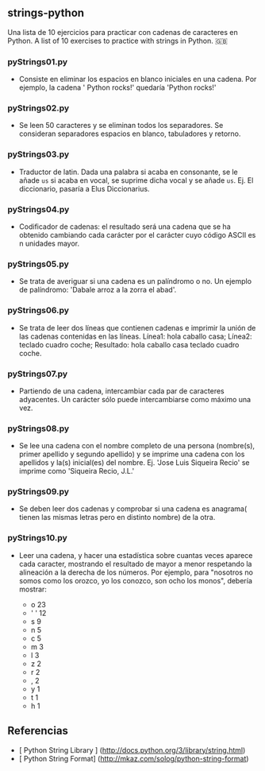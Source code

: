 strings-python
--------------

Una lista de 10 ejercicios para practicar con cadenas de caracteres en Python.
A list of 10 exercises to practice with strings in Python. 🇬🇧
### pyStrings01.py

* Consiste en eliminar los espacios en blanco iniciales en una cadena. Por ejemplo, la cadena '   Python rocks!' quedaría 'Python rocks!'

### pyStrings02.py

* Se leen 50 caracteres y se eliminan todos los separadores. Se consideran separadores espacios en blanco, tabuladores y retorno.

### pyStrings03.py
* Traductor de latin. Dada una palabra si acaba en consonante, se le añade `us` si acaba en vocal, se suprime dicha vocal y se añade `us`.
  Ej. El diccionario, pasaría a Elus Diccionarius.

### pyStrings04.py
* Codificador de cadenas: el resultado será una cadena que se ha obtenido cambiando cada carácter por el carácter cuyo código ASCII es n unidades mayor.

### pyStrings05.py
* Se trata de averiguar si una cadena es un palíndromo o no. Un ejemplo de palíndromo: 'Dabale arroz a la zorra el abad'.

### pyStrings06.py
* Se trata de leer dos líneas que contienen cadenas e imprimir la unión de las cadenas contenidas en las líneas. Línea1: hola caballo casa; Línea2: teclado cuadro coche; Resultado: hola caballo casa teclado cuadro coche.

### pyStrings07.py
* Partiendo de una cadena, intercambiar cada par de caracteres adyacentes. Un carácter sólo puede intercambiarse como máximo una vez.

### pyStrings08.py
* Se lee una cadena con el nombre completo de una persona (nombre(s), primer apellido y segundo apellido)  y se imprime una cadena con los apellidos y la(s) inicial(es) del nombre. Ej. 'Jose Luis Siqueira Recio' se imprime como 'Siqueira Recio, J.L.'

### pyStrings09.py
* Se deben leer dos cadenas y comprobar si una cadena es anagrama( tienen las mismas letras pero en distinto nombre) de la otra.

### pyStrings10.py
* Leer una cadena, y hacer una estadística sobre cuantas veces aparece cada caracter, mostrando el resultado de mayor a menor respetando la alineación a la derecha de los números. Por ejemplo, para "nosotros no somos como los orozco, yo los conozco, son ocho los monos", debería mostrar:

	* o     23
	* ' '   12
	* s      9
	* n      5
	* c      5
	* m      3
	* l      3
	* z      2
	* r      2
	* ,      2
	* y      1
	* t      1
	* h      1

Referencias
-----------
* [ Python String Library ] (http://docs.python.org/3/library/string.html)
* [ Python String Format] (http://mkaz.com/solog/python-string-format)
